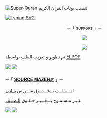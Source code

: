 ![Super-Quran](https://graph.org/file/e736724b3263561a666cd.jpg)
تنصيب بوتات القرآن الكريم

[![Typing SVG](https://readme-typing-svg.herokuapp.com/?lines=WELCOME+TO+SOURCE-Mazen+AN+ADVANCE+BOT)](https://github.com/FM8Y/Super-Quran)

<p align="center">
    ─「 sᴜᴩᴩᴏʀᴛ 」─
</p>

</h3>
<p align="center">
<a href="https://telegram.me/Andromeda_3"><img src="https://img.shields.io/badge/-Support%20Group-blue.svg?style=for-the-badge&logo=Telegram"></a>
</p>
<p align="center">
<a href="https://telegram.me/Andromeda_6"><img src="https://img.shields.io/badge/-Support%20Channel-blue.svg?style=for-the-badge&logo=Telegram"></a>
</p>

تم تطوير و تعريب الملف بواسطة [ELPOP](https://t.me/P_O28)

<img src="https://user-images.githubusercontent.com/73097560/115834477-dbab4500-a447-11eb-908a-139a6edaec5c.gif"> <img src="https://user-images.githubusercontent.com/73097560/115834477-dbab4500-a447-11eb-908a-139a6edaec5c.gif">




─「 [𝐒𝐎𝐔𝐑𝐂𝐄 𝐌𝐀𝐙𝐄𝐍🝝](https://t.me/Andromeda_3) 」─ 


  الــمــلــف بــحــقــوق ســورس [مـازن](https://t.me/Andromeda_3)

غـيـر مـسـمـوح بـتـغـيـيـر حـقـوق [الـمـلـف](https://t.me/Andromeda_3)


<img src="https://user-images.githubusercontent.com/73097560/115834477-dbab4500-a447-11eb-908a-139a6edaec5c.gif"> <img src="https://user-images.githubusercontent.com/73097560/115834477-dbab4500-a447-11eb-908a-139a6edaec5c.gif">

